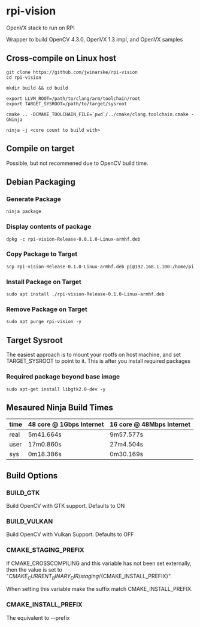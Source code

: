 # rpi-vision

OpenVX stack to run on RPI

Wrapper to build OpenCV 4.3.0, OpenVX 1.3 impl, and OpenVX samples

## Cross-compile on Linux host

    git clone https://github.com/jwinarske/rpi-vision
    cd rpi-vision

    mkdir build && cd build

    export LLVM_ROOT=/path/to/clang/arm/toolchain/root
    export TARGET_SYSROOT=/path/to/target/sysroot

    cmake .. -DCMAKE_TOOLCHAIN_FILE=`pwd`/../cmake/clang.toolchain.cmake -GNinja

    ninja -j <core count to build with>

## Compile on target

Possible, but not recommened due to OpenCV build time.

## Debian Packaging

### Generate Package

    ninja package

### Display contents of package

    dpkg -c rpi-vision-Release-0.0.1.0-Linux-armhf.deb

### Copy Package to Target

    scp rpi-vision-Release-0.1.0-Linux-armhf.deb pi@192.168.1.100:/home/pi

### Install Package on Target

    sudo apt install ./rpi-vision-Release-0.1.0-Linux-armhf.deb

### Remove Package on Target

    sudo apt purge rpi-vision -y

## Target Sysroot

The easiest approach is to mount your rootfs on host machine, and set TARGET_SYSROOT to point to it.  This is after you install required packages

### Required package beyond base image

    sudo apt-get install libgtk2.0-dev -y

## Mesaured Ninja Build Times

time|48 core @ 1Gbps Internet|16 core @ 48Mbps Internet
-|-|-
|real|5m41.664s|9m57.577s
|user|17m0.860s|27m4.504s
|sys|0m18.386s|0m30.169s

## Build Options

### BUILD_GTK 

Build OpenCV with GTK support.  Defaults to ON

### BUILD_VULKAN

Build OpenCV with Vulkan Support.  Defaults to OFF

### CMAKE_STAGING_PREFIX

If CMAKE_CROSSCOMPILING and this variable has not been set externally,
then the value is set to "${CMAKE_CURRENT_BINARY_DIR}/staging/${CMAKE_INSTALL_PREFIX}".

When setting this variable make the suffix match CMAKE_INSTALL_PREFIX.

### CMAKE_INSTALL_PREFIX

The equivalent to --prefix
